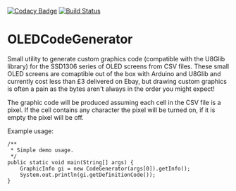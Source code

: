 [![Codacy Badge](https://api.codacy.com/project/badge/Grade/83f88f5a148741fc8816a7fbb3f4f6a3)](https://app.codacy.com/app/berry120/OLEDCodeGenerator?utm_source=github.com&utm_medium=referral&utm_content=berry120/OLEDCodeGenerator&utm_campaign=Badge_Grade_Dashboard)
[![Build Status](https://travis-ci.org/berry120/OLEDCodeGenerator.svg?branch=master)](https://travis-ci.org/berry120/OLEDCodeGenerator)

# OLEDCodeGenerator
Small utility to generate custom graphics code (compatible with the U8Glib library) for the SSD1306 series of OLED screens from CSV files. These small OLED screens are comaptible out of the box with Arduino and U8Glib and currently cost less than £3 delivered on Ebay, but drawing custom graphics is often a pain as the bytes aren't always in the order you might expect!

The graphic code will be produced assuming each cell in the CSV file is a pixel. If the cell contains any character the pixel will be turned on, if it is empty the pixel will be off.

Example usage:

    /**
     * Simple demo usage.
     */
    public static void main(String[] args) {
        GraphicInfo gi = new CodeGenerator(args[0]).getInfo();
        System.out.println(gi.getDefinitionCode());
    }
